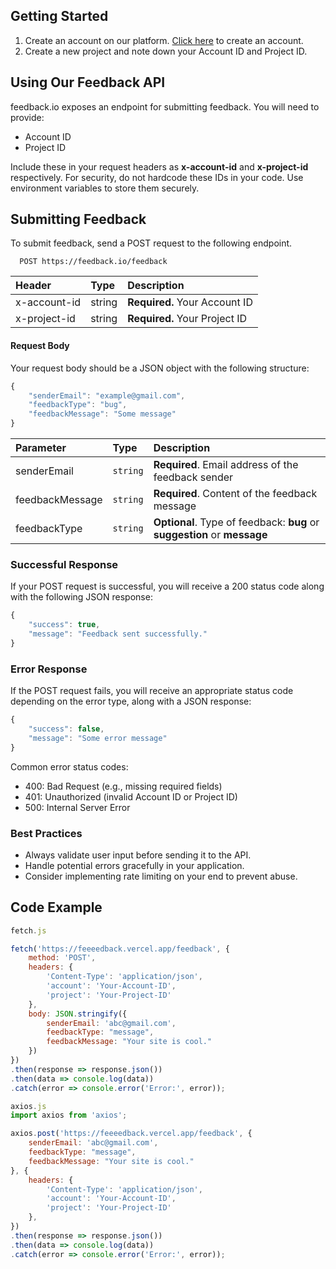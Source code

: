 ## Getting Started

1. Create an account on our platform. [Click here](https://feedback.io/auth) to create an account.
2. Create a new project and note down your Account ID and Project ID.

## Using Our Feedback API

feedback.io exposes an endpoint for submitting feedback. You will need to provide:
- Account ID
- Project ID

Include these in your request headers as **x-account-id** and **x-project-id** respectively. For security, do not hardcode these IDs in your code. Use environment variables to store them securely.

## Submitting Feedback

To submit feedback, send a POST request to the following endpoint.

```http
  POST https://feedback.io/feedback
```

| Header | Type     | Description                |
| :-------- | :------- | :------------------------- |
| x-account-id | string | **Required.** Your Account ID |
| x-project-id | string | **Required.** Your Project ID |


#### Request Body

Your request body should be a JSON object with the following structure:

```javascript
{
    "senderEmail": "example@gmail.com",
    "feedbackType": "bug",
    "feedbackMessage": "Some message"
}
```
| Parameter | Type     | Description                |
| :-------- | :------- | :------------------------- |
| senderEmail | `string` | **Required**. Email address of the feedback sender |
| feedbackMessage | `string` | **Required**. Content of the feedback message |
| feedbackType | `string` | **Optional**. Type of feedback: **bug** or **suggestion** or **message** |


### Successful Response
If your POST request is successful, you will receive a 200 status code along with the following JSON response:

```javascript
{
    "success": true,
    "message": "Feedback sent successfully."
}
```


### Error Response
If the POST request fails, you will receive an appropriate status code depending on the error type, along with a JSON response:
```javascript
{
    "success": false,
    "message": "Some error message"
}
```

Common error status codes:
- 400: Bad Request (e.g., missing required fields)
- 401: Unauthorized (invalid Account ID or Project ID)
- 500: Internal Server Error


### Best Practices
- Always validate user input before sending it to the API.
- Handle potential errors gracefully in your application.
- Consider implementing rate limiting on your end to prevent abuse.


## Code Example
```javascript
fetch.js

fetch('https://feeeedback.vercel.app/feedback', {
    method: 'POST',
    headers: {
        'Content-Type': 'application/json',
        'account': 'Your-Account-ID',
        'project': 'Your-Project-ID'
    },
    body: JSON.stringify({
        senderEmail: 'abc@gmail.com',
        feedbackType: "message",
        feedbackMessage: "Your site is cool."
    })
})
.then(response => response.json())
.then(data => console.log(data))
.catch(error => console.error('Error:', error));
```

```javascript
axios.js
import axios from 'axios';

axios.post('https://feeeedback.vercel.app/feedback', {
    senderEmail: 'abc@gmail.com',
    feedbackType: "message",
    feedbackMessage: "Your site is cool."
}, {
    headers: {
        'Content-Type': 'application/json',
        'account': 'Your-Account-ID',
        'project': 'Your-Project-ID'
    },
})
.then(response => response.json())
.then(data => console.log(data))
.catch(error => console.error('Error:', error));
```